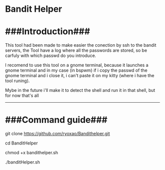 # Bandit Helper

# ###Introduction###

This tool had been made to make easier the conection by ssh to the bandit servers, the Tool have a log where all the passwords are stored, so be carfuly with which passwd do you introduce.

I recomend to use this tool on a gnome terminal, because it launches a gnome terminal and in my case (in bspwm) if i copy the passwd of the gnome terminal and i close it, i can't paste it on my kitty (where i have the tool runing).

Mybe in the future i'll make it to detect the shell and run it in that shell, but for now that's all

-----------------------------------------------------------------------------------------------------

# ###Command guide###

git clone https://github.com/ryoxao/Bandithelper.git

cd BanditHelper

chmod +x bandithelper.sh

./banditHelper.sh
